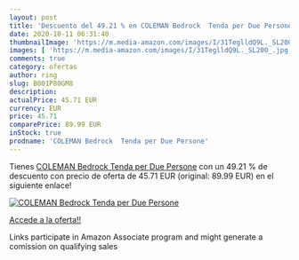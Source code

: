 ```yaml
---
layout: post
title: 'Descuento del 49.21 % en COLEMAN Bedrock  Tenda per Due Persone'
date: 2020-10-11 06:31:40
thumbnailImage: 'https://m.media-amazon.com/images/I/31TeglldQ9L._SL200_.jpg'
images: [ 'https://m.media-amazon.com/images/I/31TeglldQ9L._SL200_.jpg' ]
comments: true
category: ofertas
author: ring
slug: B001P80GM8
description:
actualPrice: 45.71 EUR
currency: EUR
price: 45.71
comparePrice: 89.99 EUR
inStock: true
prodname: 'COLEMAN Bedrock  Tenda per Due Persone'
---
```


Tienes [COLEMAN Bedrock  Tenda per Due Persone](https://www.amazon.it/dp/B001P80GM8/?tag=tolees00-21) con un 49.21 % de descuento con precio de oferta de 45.71 EUR (original: 89.99 EUR) en el siguiente enlace!

[![COLEMAN Bedrock  Tenda per Due Persone](https://m.media-amazon.com/images/I/31TeglldQ9L._SL200_.jpg)](https://www.amazon.it/dp/B001P80GM8/?tag=tolees00-21)

[Accede a la oferta!!](https://www.amazon.it/dp/B001P80GM8/?tag=tolees00-21)

Links participate in Amazon Associate program and might generate a comission on qualifying sales


